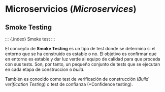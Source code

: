 Microservicios (*Microservices*)
================================

Smoke Testing
-------------

::: {.index}
Smoke test
:::

El concepto de **Smoke Testing** es un tipo de test donde se determina
si el entorno que se ha construido es estable o no. El objetivo es
confirmar que en entorno es estable y dar luz verde al equipo de calidad
para que proceda con sus tests. Son, por tanto, un pequeño conjunto de
tests que se ejecutan en cada etapa de construccion o *build*.

También es conocido como test de verificación de construcción (*Build
verification Testing*) o test de confianza (\*Confidence testing).
